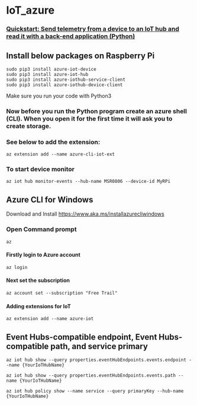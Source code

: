 # IoT_azure

### [Quickstart: Send telemetry from a device to an IoT hub and read it with a back-end application (Python)](https://docs.microsoft.com/en-us/azure/iot-hub/quickstart-send-telemetry-python)


## Install below packages on Raspberry Pi
`sudo pip3 install azure-iot-device`</br>
`sudo pip3 install azure-iot-hub`</br>
`sudo pip3 install azure-iothub-service-client`</br>
`sudo pip3 install azure-iothub-device-client`</br>

Make sure you run your code with Python3

### Now before you run the Python program create an azure shell (CLI). When you open it for the first time it will ask you to create storage.
 
### See below to add the extension:

`az extension add --name azure-cli-iot-ext`</br>

### To start device monitor
`az iot hub monitor-events --hub-name MSR0806 --device-id MyRPi`

## Azure CLI for Windows
Download and Install
https://www.aka.ms/installazurecliwindows

### Open Command prompt
`az`</br>
#### Firstly login to Azure account
`az login`
#### Next set the subscription
`az account set --subscription "Free Trail"`</br>
#### Adding extensions for IoT
`az extension add --name azure-iot`</br>

## Event Hubs-compatible endpoint, Event Hubs-compatible path, and service primary
`az iot hub show --query properties.eventHubEndpoints.events.endpoint --name {YourIoTHubName}`</br>

`az iot hub show --query properties.eventHubEndpoints.events.path --name {YourIoTHubName}`</br>

`az iot hub policy show --name service --query primaryKey --hub-name {YourIoTHubName}`</br>
